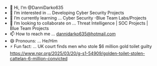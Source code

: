 - 👋 Hi, I’m @DanniDarko635
- 👀 I’m interested in ... Developing Cyber Security Projects
- 🌱 I’m currently learning ... Cyber Security -Blue Team Labs/Projects
- 💞️ I’m looking to collaborate on ... Threat Intelligence | SOC Projects | Blue Team Projects
- 📫 How to reach me ... dannidarko635@hotmail.com
- 😄 Pronouns: ... He/Him
- ⚡ Fun fact: ... UK court finds men who stole $6 million gold toilet guilty https://www.npr.org/2025/03/20/g-s1-54909/golden-toilet-stolen-cattelan-6-million-convicted


<!---
DanniDarko635/DanniDarko635 is a ✨ special ✨ repository because its `README.md` (this file) appears on your GitHub profile.
You can click the Preview link to take a look at your changes.
--->
